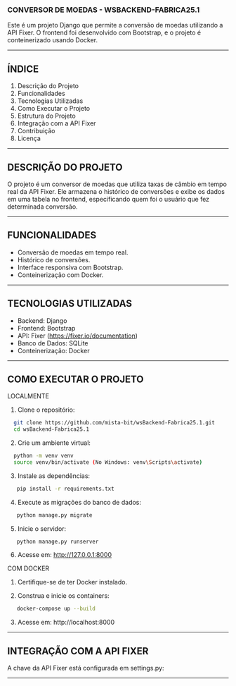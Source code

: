 ### CONVERSOR DE MOEDAS - WSBACKEND-FABRICA25.1

Este é um projeto Django que permite a conversão de moedas utilizando a API Fixer. O frontend foi desenvolvido com Bootstrap, e o projeto é conteinerizado usando Docker.

---

## ÍNDICE
1. Descrição do Projeto
2. Funcionalidades
3. Tecnologias Utilizadas
4. Como Executar o Projeto
5. Estrutura do Projeto
6. Integração com a API Fixer
7. Contribuição
8. Licença

---

## DESCRIÇÃO DO PROJETO

O projeto é um conversor de moedas que utiliza taxas de câmbio em tempo real da API Fixer. Ele armazena o histórico de conversões e exibe os dados em uma tabela no frontend, especificando quem foi o usuário que fez determinada conversão.

---

## FUNCIONALIDADES

- Conversão de moedas em tempo real.
- Histórico de conversões.
- Interface responsiva com Bootstrap.
- Conteinerização com Docker.

---

## TECNOLOGIAS UTILIZADAS

- Backend: Django
- Frontend: Bootstrap
- API: Fixer (https://fixer.io/documentation)
- Banco de Dados: SQLite
- Conteinerização: Docker

---

## COMO EXECUTAR O PROJETO

LOCALMENTE

 1. Clone o repositório:
 ```bash
   git clone https://github.com/mista-bit/wsBackend-Fabrica25.1.git
   cd wsBackend-Fabrica25.1
   ```

 2. Crie um ambiente virtual:
 ```bash
   python -m venv venv
   source venv/bin/activate (No Windows: venv\Scripts\activate)
   ```

3. Instale as dependências:
```bash
   pip install -r requirements.txt
   ```

4. Execute as migrações do banco de dados:
```bash
   python manage.py migrate
   ```

5. Inicie o servidor:
```bash
   python manage.py runserver
   ```

6. Acesse em: http://127.0.0.1:8000

COM DOCKER

1. Certifique-se de ter Docker instalado.

2. Construa e inicie os containers:
```bash
   docker-compose up --build
   ```

3. Acesse em: http://localhost:8000

---

## INTEGRAÇÃO COM A API FIXER

A chave da API Fixer está configurada em settings.py:

---
